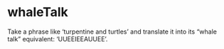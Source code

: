 # whaleTalk
Take a phrase like ‘turpentine and turtles’ and translate it into its “whale talk” equivalent: ‘UUEEIEEAUUEE’.
